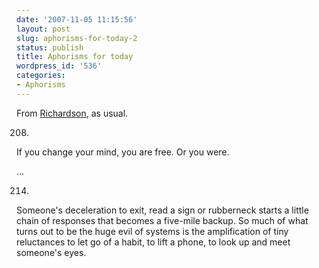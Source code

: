 ```yaml
---
date: '2007-11-05 11:15:56'
layout: post
slug: aphorisms-for-today-2
status: publish
title: Aphorisms for today
wordpress_id: '536'
categories:
- Aphorisms
---
```


From [Richardson](http://www.phfactor.net/wp/2007/06/17/this-man-is-one-of-my-heros/), as usual. 




> 
208.
If you change your mind, you are free. Or you
were.

...

214.
Someone's deceleration to exit, read a sign or
rubberneck starts a little chain of responses
that becomes a five-mile backup. So much of
what turns out to be the huge evil of systems
is the amplification of tiny reluctances to let go
of a habit, to lift a phone, to look up and meet
someone's eyes.






